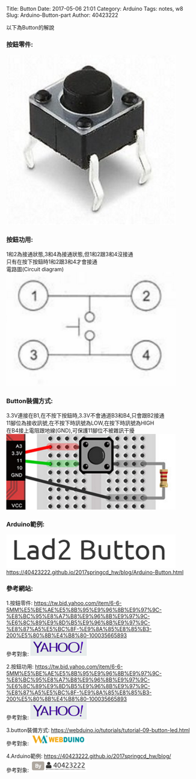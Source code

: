 Title: Button
Date: 2017-05-06 21:01
Category: Arduino
Tags: notes, w8
Slug: Arduino-Button-part
Author: 40423222

以下為Button的解說

<!-- PELICAN_END_SUMMARY -->

### 按鈕零件:<br/>
<img src="./../data/Arduino/Button/part/button.png" width="450" /><br/>



### 按鈕功用:<br/>
1和2為接通狀態,3和4為接通狀態,但1和2跟3和4沒接通<br/>
只有在按下按鈕時1和2跟3和4才會接通<br/>
電路圖(Circuit diagram)<br/>
<img src="./../data/Arduino/Button/part/Circuit diagram.png" width="450" /><br/>



### Button裝備方式:
3.3V連接在B1,在不按下按鈕時,3.3V不會通道B3和B4,只會跟B2接通<br/>
11腳位為接收訊號,在不按下時訊號為LOW,在按下時訊號為HIGH<br/>
在B4接上電阻跟地線(GND),可保護11腳位不被雜訊干擾<br/>
<img src="./../data/Arduino/Button/part/install.png" width="450" /><br/>



### Arduino範例:<br/>
<img src="./../data/Arduino/Button/part/example.png" width="450" /><br/>
<a href="https://40423222.github.io/2017springcd_hw/blog/Arduino-Button.html">https://40423222.github.io/2017springcd_hw/blog/Arduino-Button.html</a>



### 參考網站:<br/>
1.按鈕零件:
<a href="https://tw.bid.yahoo.com/item/6-6-5MM%E5%BE%AE%E5%8B%95%E9%96%8B%E9%97%9C-%E8%BC%95%E8%A7%B8%E9%96%8B%E9%97%9C-%E6%8C%89%E9%8D%B5%E9%96%8B%E9%97%9C-%E8%87%A5%E5%BC%8F-%E9%8A%85%E8%85%B3-200%E5%80%8B%E4%B8%80-100035665893">https://tw.bid.yahoo.com/item/6-6-5MM%E5%BE%AE%E5%8B%95%E9%96%8B%E9%97%9C-%E8%BC%95%E8%A7%B8%E9%96%8B%E9%97%9C-%E6%8C%89%E9%8D%B5%E9%96%8B%E9%97%9C-%E8%87%A5%E5%BC%8F-%E9%8A%85%E8%85%B3-200%E5%80%8B%E4%B8%80-100035665893</a><br/>
參考對象:
<img src="./../data/Arduino/Button/part/yahoo.png" width="150" /><br/>

2.按鈕功用:
<a href="https://tw.bid.yahoo.com/item/6-6-5MM%E5%BE%AE%E5%8B%95%E9%96%8B%E9%97%9C-%E8%BC%95%E8%A7%B8%E9%96%8B%E9%97%9C-%E6%8C%89%E9%8D%B5%E9%96%8B%E9%97%9C-%E8%87%A5%E5%BC%8F-%E9%8A%85%E8%85%B3-200%E5%80%8B%E4%B8%80-100035665893">https://tw.bid.yahoo.com/item/6-6-5MM%E5%BE%AE%E5%8B%95%E9%96%8B%E9%97%9C-%E8%BC%95%E8%A7%B8%E9%96%8B%E9%97%9C-%E6%8C%89%E9%8D%B5%E9%96%8B%E9%97%9C-%E8%87%A5%E5%BC%8F-%E9%8A%85%E8%85%B3-200%E5%80%8B%E4%B8%80-100035665893</a><br/>
參考對象:
<img src="./../data/Arduino/Button/part/yahoo.png" width="150" /><br/>

3.button裝備方式:
<a href="https://webduino.io/tutorials/tutorial-09-button-led.html">https://webduino.io/tutorials/tutorial-09-button-led.html</a><br/>
參考對象:
<img src="./../data/Arduino/Button/part/Webduino.png" width="150" /><br/>

4.Arduino範例:
<a href="https://40423222.github.io/2017springcd_hw/blog/">https://40423222.github.io/2017springcd_hw/blog/</a><br/>
參考對象:
<img src="./../data/Arduino/Button/part/40423222.png" width="150" /><br/>
